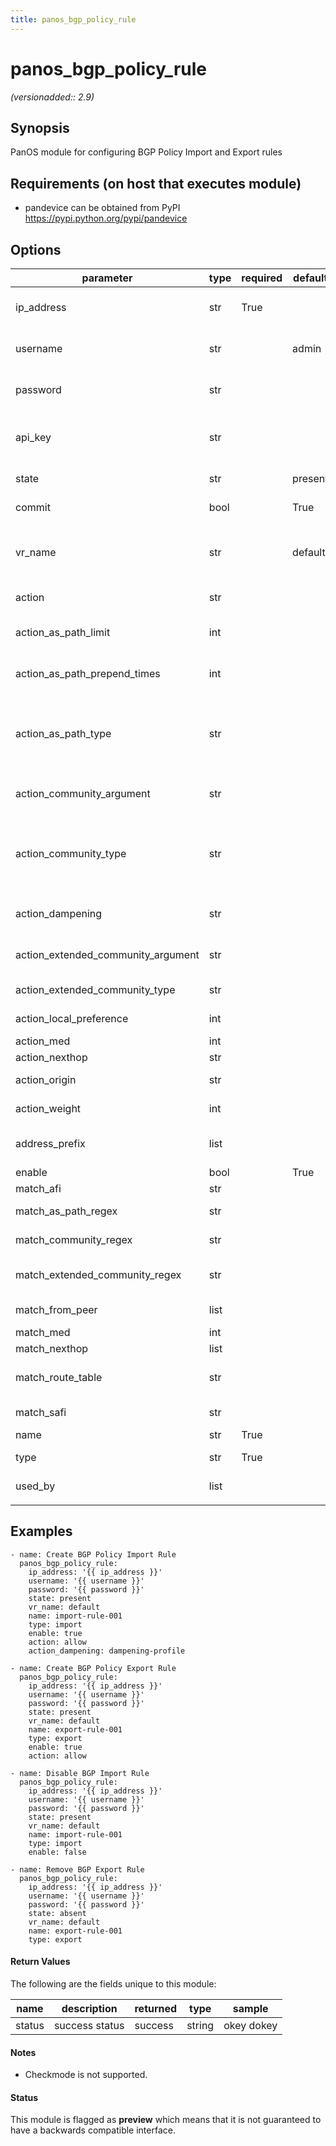 ```yaml
---
title: panos_bgp_policy_rule
---
```

# panos_bgp_policy_rule

_(versionadded:: 2.9)_

## Synopsis

PanOS module for configuring BGP Policy Import and Export rules

## Requirements (on host that executes module)

- pandevice can be obtained from PyPI https://pypi.python.org/pypi/pandevice

## Options

| parameter | type | required | default | choices | comments |
| --- | --- | --- | --- | --- | --- |
| ip_address | str | True |  |  | IP address (or hostname) of PAN-OS device being configured |
| username | str |  | admin |  | Username credentials to use for auth unless I(api_key) is set |
| password | str |  |  |  | Password credentials to use for auth unless I(api_key) is set |
| api_key | str |  |  |  | API key that can be used instead of I(username)/I(password) credentials |
| state | str |  | present | ['present', 'absent'] | Add or remove BGP peer configuration |
| commit | bool |  | True |  | Commit configuration if changed |
| | | | | | |
| vr_name | str |  | default |  | Name of the virtual router; it must already exist; see panos_virtual_router |
| | | | | | |
| action | str |  |  | ['allow', 'deny'] | Rule action |
| action_as_path_limit | int |  |  |  | Add AS path limit attribute if it does not exist |
| action_as_path_prepend_times | int |  |  |  | Prepend local AS for specified number of times |
| action_as_path_type | str |  |  | ['none', 'remove', 'prepend', 'remove-and-prepend'] | AS path update options |
| action_community_argument | str |  |  |  | Argument to the action community value if needed |
| action_community_type | str |  |  | ['none', 'remove-all', 'remove-regex', 'append', 'overwrite'] | Community update options |
| action_dampening | str |  |  |  | Route flap dampening profile; only with "import" type |
| action_extended_community_argument | str |  |  |  | Argument to the action extended community value if needed |
| action_extended_community_type | str |  |  |  | Extended community update options |
| action_local_preference | int |  |  |  | New local preference value |
| action_med | int |  |  |  | New MED value |
| action_nexthop | str |  |  |  | Nexthop address |
| action_origin | str |  |  | ['igp', 'egp', 'incomplete'] | New route origin |
| action_weight | int |  |  |  | New weight value; only with "import" type |
| address_prefix | list |  |  |  | List of Address Prefix dicts with "name"/"exact" keys |
| enable | bool |  | True |  | Enable rule |
| match_afi | str |  |  | ['ip', 'ipv6'] | Address Family Identifier |
| match_as_path_regex | str |  |  |  | AS-path regular expression |
| match_community_regex | str |  |  |  | Community AS-path regular expression |
| match_extended_community_regex | str |  |  |  | Extended Community AS-path regular expression |
| match_from_peer | list |  |  |  | Filter by peer that sent this route |
| match_med | int |  |  |  | Multi-Exit Discriminator |
| match_nexthop | list |  |  |  | Next-hop attributes |
| match_route_table | str |  |  | ['unicast', 'multicast', 'both'] | Route table to match rule |
| match_safi | str |  |  | ['ip', 'ipv6'] | Subsequent Address Family Identifier |
| name | str | True |  |  | Name of filter |
| type | str | True |  | ['import', 'export'] | The type of rule |
| used_by | list |  |  |  | Peer-groups that use this rule |
| | | | | | |

## Examples

    - name: Create BGP Policy Import Rule
      panos_bgp_policy_rule:
        ip_address: '{{ ip_address }}'
        username: '{{ username }}'
        password: '{{ password }}'
        state: present
        vr_name: default
        name: import-rule-001
        type: import
        enable: true
        action: allow
        action_dampening: dampening-profile

    - name: Create BGP Policy Export Rule
      panos_bgp_policy_rule:
        ip_address: '{{ ip_address }}'
        username: '{{ username }}'
        password: '{{ password }}'
        state: present
        vr_name: default
        name: export-rule-001
        type: export
        enable: true
        action: allow

    - name: Disable BGP Import Rule
      panos_bgp_policy_rule:
        ip_address: '{{ ip_address }}'
        username: '{{ username }}'
        password: '{{ password }}'
        state: present
        vr_name: default
        name: import-rule-001
        type: import
        enable: false

    - name: Remove BGP Export Rule
      panos_bgp_policy_rule:
        ip_address: '{{ ip_address }}'
        username: '{{ username }}'
        password: '{{ password }}'
        state: absent
        vr_name: default
        name: export-rule-001
        type: export

#### Return Values

The following are the fields unique to this module:

| name | description | returned | type | sample |
| --- | --- | --- | --- | --- |
| status | success status | success | string | okey dokey |

#### Notes

- Checkmode is not supported.

#### Status

This module is flagged as **preview** which means that it is not guaranteed to have a backwards compatible interface.
